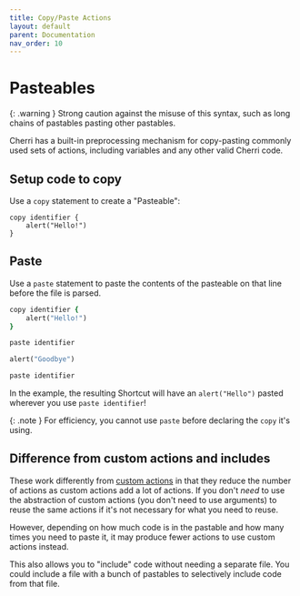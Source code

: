 ```yaml
---
title: Copy/Paste Actions
layout: default
parent: Documentation
nav_order: 10
---
```


# Pasteables

{: .warning }
Strong caution against the misuse of this syntax, such as long chains of pastables pasting other pastables.

Cherri has a built-in preprocessing mechanism for copy-pasting commonly used sets of actions, including variables and any other valid Cherri code.

## Setup code to copy

Use a `copy` statement to create a "Pasteable":

```
copy identifier {
    alert("Hello!")
}
```

## Paste

Use a `paste` statement to paste the contents of the pasteable on that line before the file is parsed.

```ruby
copy identifier {
    alert("Hello!")
}

paste identifier

alert("Goodbye")

paste identifier
```

In the example, the resulting Shortcut will have an `alert("Hello")` pasted wherever you use `paste identifier`!

{: .note }
For efficiency, you cannot use `paste` before declaring the `copy` it's using.

## Difference from custom actions and includes

These work differently from [custom actions](/language/custom-actions) in that they reduce the number of actions as custom actions add a lot of actions. If you don't _need_ to use the abstraction of custom actions (you don't need to use arguments) to reuse the same actions if it's not necessary for what you need to reuse.

However, depending on how much code is in the pastable and how many times you need to paste it, it may produce fewer actions to use custom actions instead.

This also allows you to "include" code without needing a separate file. You could include a file with a bunch of pastables to selectively include code from that file.
